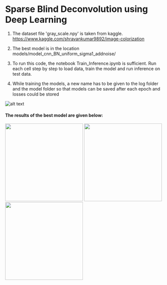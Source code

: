  # Sparse Blind Deconvolution using Deep Learning
 
1. The dataset file 'gray_scale.npy' is taken from kaggle.
   https://www.kaggle.com/shravankumar9892/image-colorization



2. The best model is in the location models/model_cnn_BN_uniform_sigma1_addnoise/
 
 
3. To run this code, the notebook Train_Inference.ipynb is sufficient.
   Run each cell step by step to load data, train the model and run inference on test data.



4. While training the models, a new name has to be given to the log folder and the model folder so that models can be saved after each      epoch and losses could be stored



![alt text](https://raw.githubusercontent.com/KeerthanaMadhu/Deep-Learning-for-SBD/master/image_readme.PNG)



#### The results of the best model are given below:

<p float="left">
  <img src="https://raw.githubusercontent.com/KeerthanaMadhu/Deep-Learning-for-SBD/master/orig_best.png" height = "250" width="250" />
  <img src="https://raw.githubusercontent.com/KeerthanaMadhu/Deep-Learning-for-SBD/master/inpu_best.png" height = "250" width="250"  /> 
  <img src="https://raw.githubusercontent.com/KeerthanaMadhu/Deep-Learning-for-SBD/master/rec_best.png" height = "250" width="250" />
</p>
